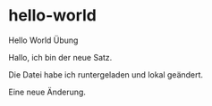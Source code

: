 # hello-world
Hello World Übung

Hallo, ich bin der neue Satz.

Die Datei habe ich runtergeladen und lokal geändert.

Eine neue Änderung.

